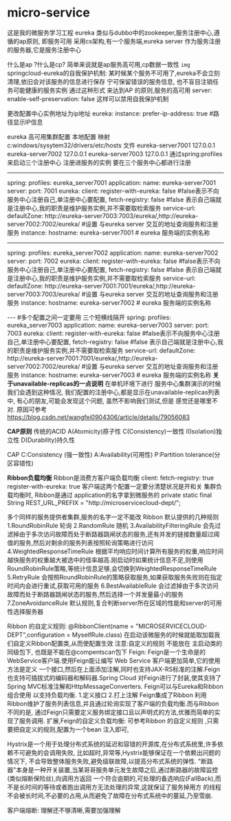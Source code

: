 # micro-service
这是我的微服务学习工程
eureka 类似与dubbo中的zookeeper,服务注册中心,遵循的ap原则, 即服务可用
采用cs架构,有一个服务端,eureka server 作为服务注册的服务器,它是服务注册中心

什么是ap ?什么是cp?
简单来说就是ap服务高可用,cp数据一致性
``img``
springcloud-eureka的自我保护机制:
某时候某个服务不可用了,eureka不会立刻清理,依旧会对该服务的信息进行保存
宁可保留错误的服务信息, 也不盲目注销任务可能健康的服务实例
通过这种形式 来达到AP 的原则,服务的高可用
server:
    enable-self-preservation: false 这样可以禁用自我保护机制

更改配置中心实例地址为ip地址
eureka:
    instance:
      prefer-ip-address: true   #路径显示IP信息


eureka 高可用集群配置
本地配置 映射
c:windows/sysytem32/drivers/etc/hosts
文件
eureka-server7001 127.0.0.1
eureka-server7002 127.0.0.1
eureka-server7003 127.0.0.1
通过spring:profiles 来启动三个注册中心
注册进服务的实例 要在三个服务中心都进行注册

---
spring:
  profiles: eureka_server7001
  application:
    name: eureka-server7001
server:
  port: 7001
eureka:
  client:
    register-with-eureka: false #false表示不向服务中心注册自己,单注册中心要配置,
    fetch-registry: false #false 表示自己端就是注册中心,我的职责是维护服务实例,并不需要取检索服务
    service-url:
      defaultZone: http://eureka-server7003:7003/eureka/,http://eureka-server7002:7002/eureka/ #设置 与eureka server 交互的地址查询服务和注册服务
  instance:
    hostname: eureka-server7001  # eureka 服务端的实例名称



---
spring:
  profiles: eureka_server7002
  application:
    name: eureka-server7002
server:
  port: 7002
eureka:
  client:
    register-with-eureka: false #false表示不向服务中心注册自己,单注册中心要配置,
    fetch-registry: false #false 表示自己端就是注册中心,我的职责是维护服务实例,并不需要取检索服务
    service-url:
      defaultZone: http://eureka-server7001:7001/eureka/,http://eureka-server7003:7003/eureka/ #设置 与eureka server 交互的地址查询服务和注册服务
  instance:
    hostname: eureka-server7002  # eureka 服务端的实例名称

---   #多个配置之间一定要用 三个短横线隔开
spring:
  profiles: eureka_server7003
  application:
    name: eureka-server7003
server:
  port: 7003
eureka:
  client:
    register-with-eureka: false #false表示不向服务中心注册自己,单注册中心要配置,
    fetch-registry: false #false 表示自己端就是注册中心,我的职责是维护服务实例,并不需要取检索服务
    service-url:
      defaultZone: http://eureka-server7001:7001/eureka/,http://eureka-server7002:7002/eureka/ #设置 与eureka server 交互的地址查询服务和注册服务
  instance:
    hostname: eureka-server7003  # eureka 服务端的实例名称
**关于unavailable-replicas的一点说明**
在单机环境下进行 服务中心集群演示的时候 我们会遇到这种情况, 我们配置的注册中心,都是显示在unavailable-replicas列表中,
有心的朋友,可能会发现这个问题, 虽然不影响我们测试,但是 感觉还是哪里不对.
原因可参考 https://blog.csdn.net/wangfei0904306/article/details/79056083 

**CAP原则**
传统的ACID
A(Atomicity)原子性
C(Consistency)一致性
I(Isolation)独立性
D(Durability)持久性

CAP
C:Consistency (强一致性)
A:Availability(可用性)
P:Partition tolerance(分区容错性)
 
 **Ribbon负载均衡**
 Ribbon是消费方客户端负载均衡
 client:
     fetch-registry: true
     register-with-eureka: true
     客户端这两个配置一定要分清楚状况是开和关
 集群负载均衡时, Ribbon是通过 application的名字拿到微服务的
 private static final String REST_URL_PREFIX = "http://microservicecloud-dept/";
 
 多个同样的服务提供者集群,服务的名字一定不能改
 Ribbon 默认提供的几种规则
 1.RoundRobinRule 轮询
 2.RandomRule 随机
 3.AvailabilityFilteringRule 会先过滤掉由于多次访问故障而处于断路器跳闸状态的服务,还有并发的链接数量超过阈值的服务,然后对剩余的服务列表按照轮询策略进行访问
 4.WeightedResponseTimeRule 根据平均响应时间计算所有服务的权重,响应时间越快服务的权重越大被选中的怪率越高.刚启动时如果统计信息不足,则使用RoundRobinRule策略,等统计信息足够,会切换到WeightedResponseTimeRule
 5.RetryRule 会按照RoundRobinRule的策略获取服务,如果获取服务失败则在指定时间内会进行重试,获取可用的服务
 6.BestAvailableRule 会过滤掉由于多次访问故障而处于断路器跳闸状态的服务,然后选择一个并发量最小的服务
 7.ZoneAvoidanceRule 默认规则,复合判断server所在区域的性能和server的可用性选择服务器
 
 Ribbon 的自定义规则:
 @RibbonClient(name = "MICROSERVICECLOUD-DEPT",configuration = MyselfRule.class)
 在启动该微服务的时候就能取加载我们自定义Ribbon配置类,从而使配置生效
 注意:自定义的规则 不能放在 主启动类的同级包下, 也既是不能在@compentscan包下
 Feign:
 Feign是一个生命是的WebService客户端.使用Feign能让编写 Web Service 客户端更加简单,它的使用方法是定义
 一个接口,然后在上面添加注解,同时也支持JAX-RS标准的注解.Feign也支持可插拔式的编码器和解码器.Spring Cloud
 对Feign进行了封装,使其支持了Spring MVC标准注解和HttpMessageConverters. Feign可以与Eureka和Ribbon组合使用
 以支持负载均衡.
  1.定义接口
  2.打上注解
  Feign集成了Ribbon
  利用Ribbon维护了服务列表信息,并且通过轮询实现了客户端的负载均衡.而与Ribbon不同的是,
  通过Feign只需要定义服务绑定接口且以声明式的方法,优雅而简单的实现了服务调用.
  扩展,Feign的自定义负载均衡: 可参考Ribbon 的自定义规则 ,只需要把自定义的规则,配置为一个bean 注入即可,
  
  Hystrix是一个用于处理分布式系统的延迟和容错的开源库,在分布式系统里,许多依赖不可避免的会调用失败,
  比如超时,异常等,Hystrix能够保证在一个依赖出问题的情况下, 不会导致整体服务失败,避免级联故障,以提高分布式系统的弹性.
  "断路器"本身是一种开关装置,当某哥哥服务单元发生故障之后,通过断路器的故障监控(类似熔断保险丝),向调用方返回
  一个符合逾期的,可处理的备选响应(FallBack),而不是长时间的等待或者跑出调用方无法处理的异常,这就保证了服务掉用方
  的线程不会被长时间,不必要的占用,从而避免了故障在分布式系统中的蔓延,乃至雪崩.
  
 客户端熔断:
 理解还不够清晰,需要加强理解
  
